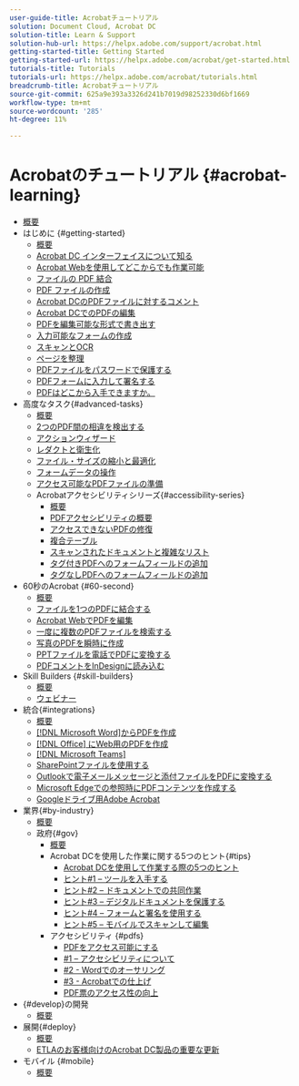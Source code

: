 ```yaml
---
user-guide-title: Acrobatチュートリアル
solution: Document Cloud, Acrobat DC
solution-title: Learn & Support
solution-hub-url: https://helpx.adobe.com/support/acrobat.html
getting-started-title: Getting Started
getting-started-url: https://helpx.adobe.com/acrobat/get-started.html
tutorials-title: Tutorials
tutorials-url: https://helpx.adobe.com/acrobat/tutorials.html
breadcrumb-title: Acrobatチュートリアル
source-git-commit: 625a9e393a3326d241b7019d98252330d6bf1669
workflow-type: tm+mt
source-wordcount: '285'
ht-degree: 11%

---
```



# Acrobatのチュートリアル {#acrobat-learning}

+ [概要](overview.md)
+ はじめに {#getting-started}
   + [概要](getting-started/getting-started-overview.md)
   + [Acrobat DC インターフェイスについて知る](getting-started/get-to-know-the-acrobat-dc-interface.md)
   + [Acrobat Webを使用してどこからでも作業可能](getting-started/acrobatweb.md)
   + [ファイルの PDF 結合](getting-started/combine-to-pdf.md)
   + [PDF ファイルの作成](getting-started/create-pdf.md)
   + [Acrobat DCのPDFファイルに対するコメント](getting-started/comment-on-pdf-files.md)
   + [Acrobat DCでのPDFの編集](getting-started/edit-pdf.md)
   + [PDFを編集可能な形式で書き出す](getting-started/export-pdf.md)
   + [入力可能なフォームの作成](getting-started/create-fillable-forms.md)
   + [スキャンとOCR](getting-started/scan-and-ocr.md)
   + [ページを整理](getting-started/organize.md)
   + [PDFファイルをパスワードで保護する](getting-started/password-protect.md)
   + [PDFフォームに入力して署名する](getting-started/fill-and-sign.md)
   + [PDFはどこから入手できますか。](getting-started/where-do-pdfs-come-from.md)
+ 高度なタスク{#advanced-tasks}
   + [概要](advanced-tasks/advanced-tasks-overview.md)
   + [2つのPDF間の相違を検出する](advanced-tasks/compare.md)
   + [アクションウィザード](advanced-tasks/action.md)
   + [レダクトと衛生化](advanced-tasks/redact.md)
   + [ファイル・サイズの縮小と最適化](advanced-tasks/reduce.md)
   + [フォームデータの操作](advanced-tasks/formdata.md)
   + [アクセス可能なPDFファイルの準備](advanced-tasks/accessibility.md)
   + Acrobatアクセシビリティシリーズ{#accessibility-series}
      + [概要](advanced-tasks/accessibility-series.md)
      + [PDFアクセシビリティの概要](advanced-tasks/accessibilitysession1.md)
      + [アクセスできないPDFの修復](advanced-tasks/accessibilitysession2.md)
      + [複合テーブル](advanced-tasks/accessibilitysession3.md)
      + [スキャンされたドキュメントと複雑なリスト](advanced-tasks/accessibilitysession4.md)
      + [タグ付きPDFへのフォームフィールドの追加](advanced-tasks/accessibilitysession5.md)
      + [タグなしPDFへのフォームフィールドの追加](advanced-tasks/accessibilitysession6.md)
+ 60秒のAcrobat {#60-second}
   + [概要](60-second/60-second-overview.md)
   + [ファイルを1つのPDFに結合する](60-second/combine-to-one-pdf.md)
   + [Acrobat WebでPDFを編集](60-second/edit.md)
   + [一度に複数のPDFファイルを検索する](60-second/search.md)
   + [写真のPDFを瞬時に作成](60-second/photo.md)
   + [PPTファイルを電話でPDFに変換する](60-second/phone.md)
   + [PDFコメントをInDesignに読み込む](60-second/indesign.md)
+ Skill Builders {#skill-builders}
   + [概要](skill-builder/skill-builder-overview.md)
   + [ウェビナー](skill-builder/skill-builder-webinars.md)
+ 統合{#integrations}
   + [概要](integrate/integrate-overview.md)
   + [ [!DNL Microsoft Word]からPDFを作成](integrate/createfromword.md)
   + [ [!DNL Office] にWeb用のPDFを作成](integrate/createofficeweb.md)
   + [[!DNL Microsoft Teams]](integrate/acrobatandteams.md)
   + [SharePointファイルを使用する](integrate/acrobatandsp.md)
   + [Outlookで電子メールメッセージと添付ファイルをPDFに変換する](integrate/outlook.md)
   + [Microsoft Edgeでの参照時にPDFコンテンツを作成する](integrate/edge.md)
   + [Googleドライブ用Adobe Acrobat](integrate/acrobatandgoogle.md)
+ 業界{#by-industry}
   + [概要](industry/industry-overview.md)
   + 政府{#gov}
      + [概要](industry/gov/gov-overview.md)
      + Acrobat DCを使用した作業に関する5つのヒント{#tips}
         + [Acrobat DCを使用して作業する際の5つのヒント](industry/gov/5-tips-for-working-anywhere-with-acrobat-dc-for-government.md)
         + [ヒント#1 – ツールを入手する](industry/gov/get-your-tools.md)
         + [ヒント#2 – ドキュメントでの共同作業](industry/gov/collaborate-on-documents.md)
         + [ヒント#3 – デジタルドキュメントを保護する](industry/gov/protect-digital-documents.md)
         + [ヒント#4 – フォームと署名を使用する](industry/gov/work-with-forms-and-signatures.md)
         + [ヒント#5 – モバイルでスキャンして編集](industry/gov/scan-and-edit-on-mobile.md)
      + アクセシビリティ {#pdfs}
         + [PDFをアクセス可能にする](industry/gov/making-pdfs-accessible.md)
         + [#1 – アクセシビリティについて](industry/gov/understanding-accessibility.md)
         + [#2 - Wordでのオーサリング](industry/gov/authoring-in-word.md)
         + [#3 - Acrobatでの仕上げ](industry/gov/finishing-in-acrobat.md)
         + [PDF票のアクセス性の向上](industry/gov/making-pdf-ballots-accessible.md)
+ {#develop}の開発
   + [概要](develop/develop-overview.md)
+ 展開{#deploy}
   + [概要](deploy/deploy-overview.md)
   + [ETLAのお客様向けのAcrobat DC製品の重要な更新](deploy/signentitlementchanges.md)
+ モバイル {#mobile}
   + [概要](mobile/mobile-overview.md)